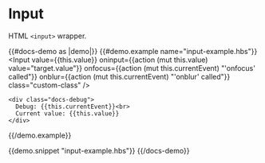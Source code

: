# Input

HTML `<input>` wrapper.

{{#docs-demo as |demo|}}
  {{#demo.example name="input-example.hbs"}}
    <Input
      value={{this.value}}
      oninput={{action (mut this.value) value="target.value"}}
      onfocus={{action (mut this.currentEvent) "'onfocus' called"}}
      onblur={{action (mut this.currentEvent) "'onblur' called"}}
      class="custom-class" />

    <div class="docs-debug">
      Debug: {{this.currentEvent}}<br>
      Current value: {{this.value}}
    </div>
  {{/demo.example}}

  {{demo.snippet "input-example.hbs"}}
{{/docs-demo}}
